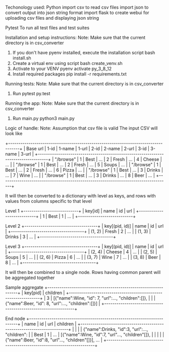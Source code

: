 Techonology used:
Python
    import csv to read csv files
    import json to convert output into json string format
    import flask to create webui for uploading csv files and displaying json string

Pytest
    To run all test files and test suites

Installation and setup instructions:
Note: Make sure that the current directory is in csv_converter
1. If you don't have pyenv installed, execute the installation script
    bash install.sh
2. Create a virtual env using script 
    bash create_venv.sh
3. Activate to your VENV
    pyenv activate py_3_8_12
4. Install required packages
    pip install -r requirements.txt

Running tests:  Note: Make sure that the current directory is in csv_converter
1. Run pytest
    py.test

Running the app:    Note: Make sure that the current directory is in csv_converter
1. Run main.py
    python3 main.py

Logic of handle:    Note: Assumption that csv file is valid
The input CSV will look like

  +-----------------------------------------------------------------------------------+
  | Base url  | 1-id | 1-name | 1-url | 2-id | 2-name | 2-url | 3-id | 3-name | 3-url | 
  +-----------------------------------------------------------------------------------+
  | "/browse" |    1 |   Best |  ...  |    2 |  Fresh |  ...  |    4 | Cheese |  ...  | 
  | "/browse" |    1 |   Best |  ...  |    2 |  Fresh |  ...  |    5 |  Soups |  ...  | 
  | "/browse" |    1 |   Best |  ...  |    2 |  Fresh |  ...  |    6 |  Pizza |  ...  | 
  | "/browse" |    1 |   Best |  ...  |    3 | Drinks |  ...  |    7 |   Wine |  ...  |
  | "/browse" |    1 |   Best |  ...  |    3 | Drinks |  ...  |    8 |   Beer |  ...  |
  +-----------------------------------------------------------------------------------+


It will then be converted to a dictionary with level as keys, and rows with values from columns specific to that level

  Level 1
  +---------------------------+
  | key[id] | name | id | url |
  +---------------------------+
  |       1 | Best |  1 | ... |
  +---------------------------+

  Level 2
  +------------------------------------+
  | key[(pid, id)] |   name | id | url |
  +------------------------------------+
  |         (1, 2) |  Fresh |  2 | ... |
  |         (1, 3) | Drinks |  3 | ... |
  +------------------------------------+

  Level 3
  +------------------------------------+
  | key[(pid, id)] |   name | id | url | 
  +------------------------------------+ 
  |         (2, 4) | Cheese |  4 | ... |
  |         (2, 5) |  Soups |  5 | ... | 
  |         (2, 6) |  Pizza |  6 | ... |
  |         (3, 7) |   Wine |  7 | ... |
  |         (3, 8) |   Beer |  8 | ... |
  +------------------------------------+


It will then be combined to a single node. Rows having common parent will be aggregated together

  Sample aggregate
  +---------------------------------------------------------------+
  | key[pid] |                     children                       |
  +---------------------------------------------------------------+
  |        3 | [{"name":Wine, "id": 7, "url":..., "children":[]}, |
  |          |  {"name":Beer, "id": 8, "url":..., "children":[]}] |
  +---------------------------------------------------------------+

  End node
  +------------------------------------------------------------------------+
  | name | id | url |                       children                       |
  +------------------------------------------------------------------------+ 
  |      |    |     | {"name":Drinks, "id":3, "url":..., "children":       |
  | Best |  1 | ... | [{"name":Wine, "id":7, "url"..., "children"[]},      |
  |      |    |     |  {"name":Beer, "id":8, "url"..., "children"[]}], ... |
  +------------------------------------------------------------------------+

